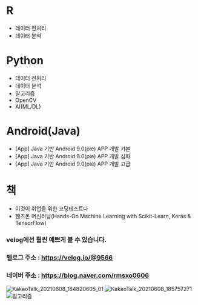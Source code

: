 # R 
 * 데이터 전처리
 * 데이터 분석

# Python
 * 데이터 전처리
 * 데이터 분석
 * 알고리즘
 * OpenCV
 * AI(ML/DL)
 
# Android(Java)
 * [App] Java 기반 Android 9.0(pie) APP 개발 기본
 * [App] Java 기반 Android 9.0(pie) APP 개발 심화
 * [App] Java 기반 Android 9.0(pie) APP 개발 고급

# 책
 * 이것이 취업을 위한 코딩테스트다
 * 핸즈온 머신러닝(Hands-On Machine Learning with Scikit-Learn, Keras & TensorFlow)


### velog에선 훨씬 예쁘게 볼 수 있습니다.
### 벨로그 주소 : https://velog.io/@9566 
### 네이버 주소 : https://blog.naver.com/rmsxo0606

![KakaoTalk_20210608_184820605_01](https://user-images.githubusercontent.com/74644453/121495428-93a2aa80-ca14-11eb-91fd-6ce25b77d369.jpg)
![KakaoTalk_20210608_185757271](https://user-images.githubusercontent.com/74644453/121495452-97363180-ca14-11eb-8947-e40814f240ab.jpg)
![알고리즘](https://user-images.githubusercontent.com/74644453/121697705-46076a00-cb08-11eb-986f-5a28aa6b1513.jpg)
